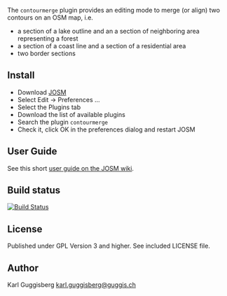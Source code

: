 The `contourmerge` plugin provides an editing mode to merge (or align) two 
contours on an OSM map, i.e.

* a section of a lake outline and an a section of neighboring area representing 
  a forest
* a section of a coast line and a section of a residential area
* two border sections 

## Install
* Download [JOSM](http://josm.openstreetmap.de)
* Select Edit -> Preferences ...
* Select the Plugins tab
* Download the list of available plugins
* Search the plugin `contourmerge`
* Check it, click OK in the preferences dialog and restart JOSM

## User Guide
See this short [user guide on the JOSM wiki](http://josm.openstreetmap.de/wiki/Help/Plugin/ContourMerge).

## Build status
[![Build Status](https://travis-ci.org/Gubaer/josm-contourmerge-plugin.svg?branch=master)](https://travis-ci.org/Gubaer/josm-contourmerge-plugin.svg?branch=master)

## License
Published under GPL Version 3 and higher. See included LICENSE file.

## Author
Karl Guggisberg <karl.guggisberg@guggis.ch>      
